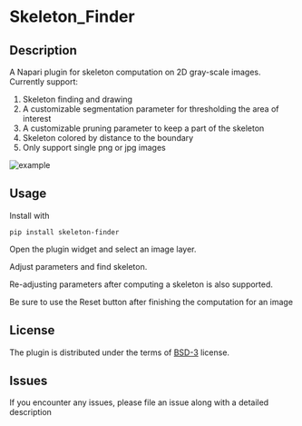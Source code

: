 # Skeleton_Finder

## Description
A Napari plugin for skeleton computation on 2D gray-scale images. Currently support:

1. Skeleton finding and drawing
2. A customizable segmentation parameter for thresholding the area of interest
3. A customizable pruning parameter to keep a part of the skeleton
4. Skeleton colored by distance to the boundary
5. Only support single png or jpg images

![example]([imgs/horse.png](https://github.com/teeli8/skeleton-finder/raw/main/imgs/horse.png))


## Usage
Install with

```
pip install skeleton-finder
```

Open the plugin widget and select an image layer.

Adjust parameters and find skeleton.

Re-adjusting parameters after computing a skeleton is also supported.

Be sure to use the Reset button after finishing the computation for an image

## License
The plugin is distributed under the terms of [BSD-3](https://opensource.org/licenses/BSD-3-Clause) license.

## Issues
If you encounter any issues, please file an issue along with a detailed description
